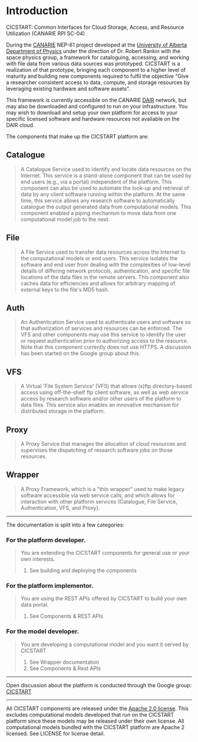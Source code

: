 # Introduction

CICSTART: Common Interfaces for Cloud Storage, Access, and Resource Utilization (CANARIE RPI SC-04)

During the [CANARIE](http://www.canarie.ca/) NEP-61 project developed at the 
[University of Alberta Department of Physics](http://www.physics.ualberta.ca/en/Research/SpacePhysics.aspx) under the direction of 
Dr. Robert Rankin with the space physics group, a framework for cataloguing, accessing, and working with file data from 
various data sources was prototyped. CICSTART is a realization of that prototype, bringing each component to a higher level of 
maturity and building new components required to fulfil the objective "Give a researcher consistent access to data, compute, and 
storage resources by leveraging existing hardware and software assets".  

This framework is currently accessible on the CANARIE [DAIR](http://www.canarie.ca/en/dair-program/about) network, but may also be 
downloaded and configured to run on your infrastructure.  You may wish to download and setup your own platform for access to your 
specific licensed software and hardware resources not available on the DAIR cloud.

The components that make up the CICSTART platform are:

## Catalogue
> A Catalogue Service used to identify and locate data resources on the Internet. This service is 
> a stand-alone component that can be used by end users (e.g., via a portal) independent of the platform. This component 
> can also be used to automate the look-up and retrieval of data by any client software running within the platform. 
> At the same time, this service allows any research software to automatically catalogue the output generated data from computational models. 
> This component enabled a piping mechanism to move data from one computational model job to the next.

## File
> A File Service used to transfer data resources across the Internet to the computational models or end users. This service isolates 
> the software and end user from dealing with the complexities of low-level details of differing network protocols, authentication, 
> and specific file locations of the data files in the remote servers.  This component also caches data for efficiencies and allows for
> arbitrary mapping of external keys to the file's MD5 hash.

## Auth
> An Authentication Service used to authenticate users and software so that authorization of services and resources can be enforced. The
> VFS and other components may use this service to identify the user or request authentication prior to authorizing access to the resource.
> Note that this component currently does not use HTTPS.  A discussion has been started on the Google group about this.

## VFS
> A Virtual 'File System Service' (VFS) that allows (s)ftp directory-based access using off-the-shelf ftp client software, as well as 
> web service access by research software and/or other users of the platform to data files. This service also enables an innovative 
> mechanism for distributed storage in the platform.

## Proxy
> A Proxy Service that manages the allocation of cloud resources and supervises the dispatching of research software jobs on those 
> resources.

## Wrapper
> A Proxy Framework, which is a "thin wrapper" used to make legacy software accessible via web service calls, and which allows 
> for interaction with other platform services (Catalogue, File Service, Authentication, VFS, and Proxy).

---------------------------------------

The documentation is split into a few categories:

### For the platform developer.
> You are extending the CICSTART components for general use or your own interests.
> 1. See building and deploying the components
    
### For the platform implementor.
> You are using the REST APIs offered by CICSTART to build your own data portal.
> 1. See Components & REST APIs
    
### For the model developer.
> You are developing a computational model and you want it served by CICSTART
> 1. See Wrapper documentation
> 1. See Components & Rest APIs

---------------------------------------

Open discussion about the platform is conducted through the Google group: 
[CICSTART](https://groups.google.com/forum/?hl=en&fromgroups#!forum/cicstart)

---------------------------------------

All CICSTART components are released under the [Apache 2.0 license](http://www.apache.org/licenses/LICENSE-2.0.html).  This excludes 
computational models developed that run on the CICSTART platform since these models may be released under their own license.  All 
computational models bundled with the CICSTART platform are Apache 2 licensed. See LICENSE for license detail.

